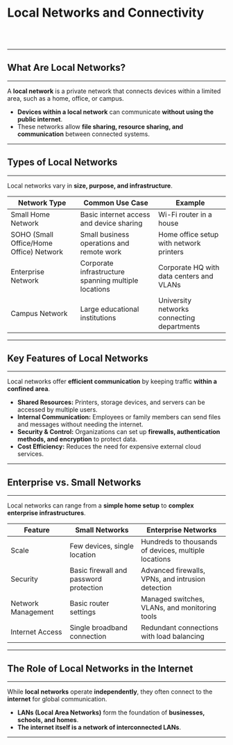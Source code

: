 # Local Networks and Connectivity  
<br><br>

---
## **What Are Local Networks?**
---
A **local network** is a private network that connects devices within a limited area, such as a home, office, or campus.

- **Devices within a local network** can communicate **without using the public internet**.
- These networks allow **file sharing, resource sharing, and communication** between connected systems.

---
## **Types of Local Networks**
---
Local networks vary in **size, purpose, and infrastructure**.

<table class="notesTable">
    <thead>
        <tr class="tableHeader">
            <th class="tableCellHeader">Network Type</th>
            <th class="tableCellHeader">Common Use Case</th>
            <th class="tableCellHeader">Example</th>
        </tr>
    </thead>
    <tbody>
        <tr class="tableRow">
            <td class="tableCell">Small Home Network</td>
            <td class="tableCell">Basic internet access and device sharing</td>
            <td class="tableCell">Wi-Fi router in a house</td>
        </tr>
        <tr class="tableRow">
            <td class="tableCell">SOHO (Small Office/Home Office) Network</td>
            <td class="tableCell">Small business operations and remote work</td>
            <td class="tableCell">Home office setup with network printers</td>
        </tr>
        <tr class="tableRow">
            <td class="tableCell">Enterprise Network</td>
            <td class="tableCell">Corporate infrastructure spanning multiple locations</td>
            <td class="tableCell">Corporate HQ with data centers and VLANs</td>
        </tr>
        <tr class="tableRow">
            <td class="tableCell">Campus Network</td>
            <td class="tableCell">Large educational institutions</td>
            <td class="tableCell">University networks connecting departments</td>
        </tr>
    </tbody>
</table>

---
## **Key Features of Local Networks**
---
Local networks offer **efficient communication** by keeping traffic **within a confined area**.

- **Shared Resources:** Printers, storage devices, and servers can be accessed by multiple users.
- **Internal Communication:** Employees or family members can send files and messages without needing the internet.
- **Security & Control:** Organizations can set up **firewalls, authentication methods, and encryption** to protect data.
- **Cost Efficiency:** Reduces the need for expensive external cloud services.

---
## **Enterprise vs. Small Networks**
---
Local networks can range from a **simple home setup** to **complex enterprise infrastructures**.

<table class="notesTable">
    <thead>
        <tr class="tableHeader">
            <th class="tableCellHeader">Feature</th>
            <th class="tableCellHeader">Small Networks</th>
            <th class="tableCellHeader">Enterprise Networks</th>
        </tr>
    </thead>
    <tbody>
        <tr class="tableRow">
            <td class="tableCell">Scale</td>
            <td class="tableCell">Few devices, single location</td>
            <td class="tableCell">Hundreds to thousands of devices, multiple locations</td>
        </tr>
        <tr class="tableRow">
            <td class="tableCell">Security</td>
            <td class="tableCell">Basic firewall and password protection</td>
            <td class="tableCell">Advanced firewalls, VPNs, and intrusion detection</td>
        </tr>
        <tr class="tableRow">
            <td class="tableCell">Network Management</td>
            <td class="tableCell">Basic router settings</td>
            <td class="tableCell">Managed switches, VLANs, and monitoring tools</td>
        </tr>
        <tr class="tableRow">
            <td class="tableCell">Internet Access</td>
            <td class="tableCell">Single broadband connection</td>
            <td class="tableCell">Redundant connections with load balancing</td>
        </tr>
    </tbody>
</table>

---
## **The Role of Local Networks in the Internet**
---
While **local networks** operate **independently**, they often connect to the **internet** for global communication.

- **LANs (Local Area Networks)** form the foundation of **businesses, schools, and homes**.
- **The internet itself is a network of interconnected LANs**.

---
